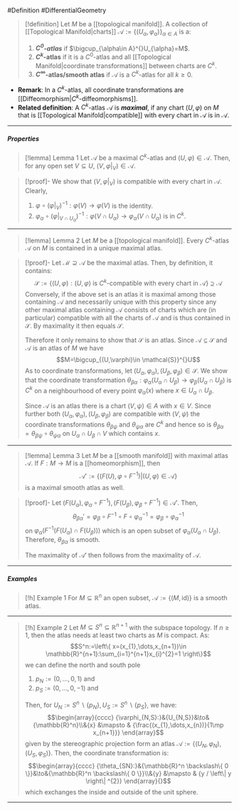 #Definition #DifferentialGeometry 

> [!definition]
> Let $M$ be a [[topological manifold]]. A collection of [[Topological Manifold|charts]] $\mathcal{A}:=\{ (U_{\alpha},\varphi_{\alpha}) \}_{\alpha\in A}$ is a:
> 1. ***$C^0$-atlas*** if $\bigcup_{\alpha\in A}^{}U_{\alpha}=M$.
> 2. **$C^k$-atlas** if it is a $C^0$-atlas and all [[Topological Manifold|coordinate transformations]] between charts are $C^k$.
> 3. **$C^\infty$-atlas/smooth atlas** if $\mathcal{A}$ is a $C^k$-atlas for all $k\geq 0$.
- **Remark**: In a $C^k$-atlas, all coordinate transformations are [[Diffeomorphism|$C^k$-diffeomorphisms]].
- **Related definition**: A $C^k$-atlas $\mathcal{A}$ is ***maximal***, if any chart $(U,\varphi)$ on $M$ that is [[Topological Manifold|compatible]] with every chart in $\mathcal{A}$ is in $\mathcal{A}$.
---
##### Properties
> [!lemma] Lemma 1
> Let $\mathcal{A}$ be a maximal $C^k$-atlas and $(U,\varphi)\in \mathcal{A}$. Then, for any open set $V\subseteq U$, $(V,\varphi|_{V})\in \mathcal{A}$.

> [!proof]-
> We show that $(V,\varphi|_{V})$ is compatible with every chart in $\mathcal{A}$. Clearly, 
> 1. $\varphi \circ(\varphi|_{V})^{-1}:\varphi(V)\to \varphi(V)$ is the identity.
> 2. $\varphi_{\alpha}\circ(\varphi|_{V\cap U_{\alpha}})^{-1}:\varphi(V\cap U_{\alpha})\to\varphi_{\alpha}(V \cap U_{\alpha})$ is in $C^k$.
---
> [!lemma] Lemma 2
> Let $M$ be a [[topological manifold]]. Every $C^k$-atlas $\mathcal{A}$ on $M$ is contained in a unique maximal atlas.

> [!proof]-
> Let $\mathcal{M}\supseteq\mathcal{A}$ be the maximal atlas. Then, by definition, it contains: $$\mathcal{S}:=\{ (U,\varphi):(U,\varphi)\text{ is }C^k\text{-compatible with every chart in }\mathcal{A} \}\supseteq\mathcal{A}$$Conversely, if the above set is an atlas it is maximal among those containing $\mathcal{A}$ and necessarily unique with this property since any other maximal atlas containing $\mathcal{A}$ consists of charts which are (in particular) compatible with all the charts of $\mathcal{A}$ and is thus contained in $\mathcal{S}$. By maximality it then equals $\mathcal{S}$. 
> 
> Therefore it only remains to show that $\mathcal{S}$ is an atlas. Since $\mathcal{A}\subseteq \mathcal{S}$ and $\mathcal{A}$ is an atlas of $M$ we have $$M=\bigcup_{(U,\varphi)\in \mathcal{S}}^{}U$$ As to coordinate transformations, let $(U_{\alpha},\varphi_{\alpha}),(U_{\beta},\varphi_{\beta})\in \mathcal{S}$. We show that the coordinate transformation $\theta_{\beta\alpha}:\varphi_{\alpha}(U_{\alpha}\cap U_{\beta})\to\varphi_{\beta}(U_{\alpha}\cap U_{\beta})$ is $C^k$ on a neighbourhood of every point $\varphi_{\alpha}(x)$ where $x\in U_{\alpha}\cap U_{\beta}$. 
> 
> Since $\mathcal{A}$ is an atlas there is a chart $(V,\psi)\in A$ with $x\in V$. Since further both $(U_{\alpha},\varphi_{\alpha}),(U_{\beta},\varphi_{\beta})$ are compatible with $(V,\psi)$ the coordinate transformations $\theta_{\beta \psi}$ and $\theta _{\psi\alpha}$ are $C^k$ and hence so is $\theta_{\beta\alpha}=\theta_{\beta \psi}\circ\theta_{\psi\alpha}$ on $U_{\alpha}\cap U_{\beta}\cap V$ which contains $x$.
---
> [!lemma] Lemma 3
> Let $M$ be a [[smooth manifold]] with maximal atlas $\mathcal{A}$. If $F:M\to M$ is a [[homeomorphism]], then $$\mathcal{A}':=\{ (F(U),\varphi \circ F^{-1})|(U,\varphi)\in \mathcal{A} \}$$is a maximal smooth atlas as well.

> [!proof]-
> Let $(F(U_{\alpha}),\varphi_{\alpha}\circ F^{-1}),(F(U_{\beta}),\varphi_{\beta}\circ F^{-1})\in \mathcal{A'}$. Then, $$\theta_{\beta\alpha}'=\varphi_{\beta}\circ F^{-1}\circ F\circ \varphi_{\alpha}^{-1}=\varphi_{\beta}\circ\varphi_{\alpha}^{-1} $$on $\varphi_{\alpha}(F^{-1}(F(U_{\alpha})\cap F(U_{\beta})))$ which is an open subset of $\varphi_{\alpha}(U_{\alpha}\cap U_{\beta})$. Therefore,  $\theta_{\beta\alpha}$ is smooth.
> 
> The maximality of $\mathcal{A}'$ then follows from the maximality of $\mathcal{A}$.
---
##### Examples
> [!h] Example 1
> For $M\subseteq \mathbb{R}^n$ an open subset, $\mathcal{A}:=\{ (M,\text{id}) \}$ is a smooth atlas.
---
> [!h] Example 2
> Let $M\subseteq S^n\subseteq \mathbb{R}^{n+1}$ with the subspace topology. If $n\geq 1$, then the atlas needs at least two charts as $M$ is compact. As: $$S^n:=\left\{  x=(x_{1},\dots,x_{n+1})\in \mathbb{R}^{n+1}:\sum_{i=1}^{n+1}x_{i}^{2}=1  \right\}$$we can define the north and south pole 
> 1. $p_{N}:=(0,\dots,0,1)$ and
> 2. $p_{S}:=(0,\dots,0,-1)$ and
>
>Then, for $U_{N}:= S^n \backslash\{ p_{N} \},U_{S}:= S^n \backslash\{ p_{S} \}$, we have: $$\begin{array}{cccc} {\varphi_{N,S}:}&{U_{N,S}}&\to&{\mathbb{R}^n}\\&{x} &\mapsto & {\frac{(x_{1},\dots,x_{n})}{1\mp x_{n+1}}} \end{array}$$given by the stereographic projection form an atlas $\mathcal{A}:=\{ (U_{N},\varphi_{N}), (U_{S},\varphi_{S}) \}$. Then, the coordinate transformation is: $$\begin{array}{cccc} {\theta_{SN}:}&{\mathbb{R}^n \backslash\{ 0 \}}&\to&{\mathbb{R}^n \backslash\{ 0 \}}\\&{y} &\mapsto & {y / \left\| y \right\| ^{2}} \end{array}{}$$which exchanges the inside and outside of the unit sphere.
---


